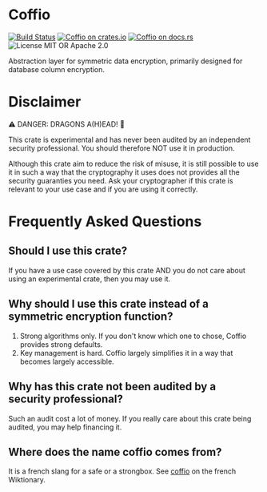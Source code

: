 
[//]: # (Copyright 2019-2020 Rodolphe Bréard <rodolphe@breard.tf>)

[//]: # (Copying and distribution of this file, with or without modification,)
[//]: # (are permitted in any medium without royalty provided the copyright)
[//]: # (notice and this notice are preserved.  This file is offered as-is,)
[//]: # (without any warranty.)


# Coffio

[![Build Status](https://github.com/breard-r/coffio/actions/workflows/ci.yml/badge.svg)](https://github.com/breard-r/coffio/actions/workflows/ci.yml)
[![Coffio on crates.io](https://img.shields.io/crates/v/coffio.svg)](https://crates.io/crates/coffio)
[![Coffio on docs.rs](https://docs.rs/coffio/badge.svg)](https://docs.rs/coffio/)
![License MIT OR Apache 2.0](https://img.shields.io/badge/license-MIT%20OR%20Apache--2.0-blue)

Abstraction layer for symmetric data encryption, primarily designed for
database column encryption.


# Disclaimer

:warning: DANGER: DRAGONS A(H)EAD! :dragon_face:

This crate is experimental and has never been audited by an independent
security professional. You should therefore NOT use it in production.

Although this crate aim to reduce the risk of misuse, it is still possible to
use it in such a way that the cryptography it uses does not provides all the
security guaranties you need. Ask your cryptographer if this crate is relevant
to your use case and if you are using it correctly.


# Frequently Asked Questions

## Should I use this crate?

If you have a use case covered by this crate AND you do not care about using an
experimental crate, then you may use it.

## Why should I use this crate instead of a symmetric encryption function?

1. Strong algorithms only. If you don't know which one to chose, Coffio
   provides strong defaults.
2. Key management is hard. Coffio largely simplifies it in a way that becomes
   largely accessible.

## Why has this crate not been audited by a security professional?

Such an audit cost a lot of money. If you really care about this crate being
audited, you may help financing it.

## Where does the name coffio comes from?

It is a french slang for a safe or a strongbox. See
[coffio](https://fr.wiktionary.org/wiki/coffio) on the french Wiktionary.
